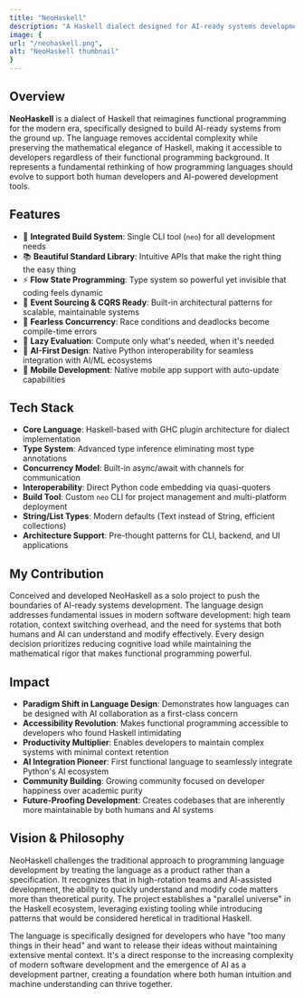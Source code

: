 ```yaml
---
title: "NeoHaskell"
description: "A Haskell dialect designed for AI-ready systems development, prioritizing developer happiness and productivity while maintaining functional programming power."
image: {
url: "/neohaskell.png",
alt: "NeoHaskell thumbnail"
}
---
```


## Overview

**NeoHaskell** is a dialect of Haskell that reimagines functional programming for the modern era, specifically designed to build AI-ready systems from the ground up. The language removes accidental complexity while preserving the mathematical elegance of Haskell, making it accessible to developers regardless of their functional programming background. It represents a fundamental rethinking of how programming languages should evolve to support both human developers and AI-powered development tools.

## Features

- 🔧 **Integrated Build System**: Single CLI tool (`neo`) for all development needs
- 📚 **Beautiful Standard Library**: Intuitive APIs that make the right thing the easy thing
- ⚡ **Flow State Programming**: Type system so powerful yet invisible that coding feels dynamic
- 🔄 **Event Sourcing & CQRS Ready**: Built-in architectural patterns for scalable, maintainable systems
- 🎯 **Fearless Concurrency**: Race conditions and deadlocks become compile-time errors
- 🚀 **Lazy Evaluation**: Compute only what's needed, when it's needed
- 🧠 **AI-First Design**: Native Python interoperability for seamless integration with AI/ML ecosystems
- 📱 **Mobile Development**: Native mobile app support with auto-update capabilities

## Tech Stack

- **Core Language**: Haskell-based with GHC plugin architecture for dialect implementation
- **Type System**: Advanced type inference eliminating most type annotations
- **Concurrency Model**: Built-in async/await with channels for communication
- **Interoperability**: Direct Python code embedding via quasi-quoters
- **Build Tool**: Custom `neo` CLI for project management and multi-platform deployment
- **String/List Types**: Modern defaults (Text instead of String, efficient collections)
- **Architecture Support**: Pre-thought patterns for CLI, backend, and UI applications

## My Contribution

Conceived and developed NeoHaskell as a solo project to push the boundaries of AI-ready systems development. The language design addresses fundamental issues in modern software development: high team rotation, context switching overhead, and the need for systems that both humans and AI can understand and modify effectively. Every design decision prioritizes reducing cognitive load while maintaining the mathematical rigor that makes functional programming powerful.

## Impact

- **Paradigm Shift in Language Design**: Demonstrates how languages can be designed with AI collaboration as a first-class concern
- **Accessibility Revolution**: Makes functional programming accessible to developers who found Haskell intimidating
- **Productivity Multiplier**: Enables developers to maintain complex systems with minimal context retention
- **AI Integration Pioneer**: First functional language to seamlessly integrate Python's AI ecosystem
- **Community Building**: Growing community focused on developer happiness over academic purity
- **Future-Proofing Development**: Creates codebases that are inherently more maintainable by both humans and AI systems

## Vision & Philosophy

NeoHaskell challenges the traditional approach to programming language development by treating the language as a product rather than a specification. It recognizes that in high-rotation teams and AI-assisted development, the ability to quickly understand and modify code matters more than theoretical purity. The project establishes a "parallel universe" in the Haskell ecosystem, leveraging existing tooling while introducing patterns that would be considered heretical in traditional Haskell.

The language is specifically designed for developers who have "too many things in their head" and want to release their ideas without maintaining extensive mental context. It's a direct response to the increasing complexity of modern software development and the emergence of AI as a development partner, creating a foundation where both human intuition and machine understanding can thrive together.
